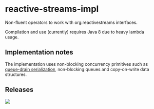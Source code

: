 reactive-streams-impl
==============

Non-fluent operators to work with org.reactivestreams interfaces.

Compilation and use (currently) requires Java 8 due to heavy lambda usage.

Implementation notes
--------------

The implementation uses non-blocking concurrency primitives such as [queue-drain serialization](http://akarnokd.blogspot.hu/2015/05/operator-concurrency-primitives_11.html), non-blocking queues and
copy-on-write data structures.

Releases
--------

<a href='https://travis-ci.org/akarnokd/reactive-streams-impl/builds'><img src='https://travis-ci.org/akarnokd/reactive-streams-impl.svg?branch=master'></a>